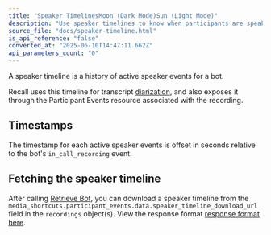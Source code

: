 ```yaml
---
title: "Speaker TimelinesMoon (Dark Mode)Sun (Light Mode)"
description: "Use speaker timelines to know when participants are speaking."
source_file: "docs/speaker-timeline.html"
is_api_reference: "false"
converted_at: "2025-06-10T14:47:11.662Z"
api_parameters_count: "0"
---
```

A speaker timeline is a history of active speaker events for a bot.

Recall uses this timeline for transcript [diarization](/docs/diarization.md), and also exposes it through the Participant Events resource associated with the recording.

## Timestamps

[](#timestamps)

The timestamp for each active speaker events is offset in seconds relative to the bot's `in_call_recording` event.

## Fetching the speaker timeline

[](#fetching-the-speaker-timeline)

After calling [Retrieve Bot](/reference/bot_retrieve.md), you can download a speaker timeline from the `media_shortcuts.participant_events.data.speaker_timeline_download_url` field in the `recordings` object(s). View the response format [response format here](/docs/download-schemas#json-speaker-timeline-download-url.md).
